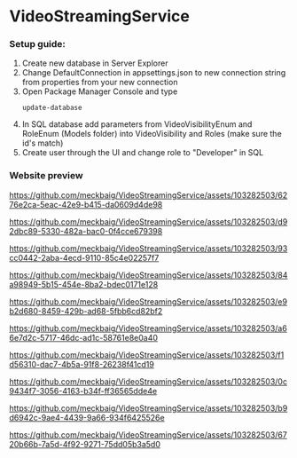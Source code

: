# VideoStreamingService

### Setup guide:
<ol>
  <li>Create new database in Server Explorer</li>
  <li>Change DefaultConnection in appsettings.json to new connection string from properties from your new connection</li>
  <li>Open Package Manager Console and type 
    
    update-database
  </li>
  <li>In SQL database add parameters from VideoVisibilityEnum and RoleEnum (Models folder) into VideoVisibility and Roles (make sure the id's match)</li>
  <li>Create user through the UI and change role to "Developer" in SQL</li>
</ol>

### Website preview

https://github.com/meckbaig/VideoStreamingService/assets/103282503/6276e2ca-5eac-42e9-b415-da0609d4de98

https://github.com/meckbaig/VideoStreamingService/assets/103282503/d92dbc89-5330-482a-bac0-0f4cce679398

https://github.com/meckbaig/VideoStreamingService/assets/103282503/93cc0442-2aba-4ecd-9110-85c4e02257f7

https://github.com/meckbaig/VideoStreamingService/assets/103282503/84a98949-5b15-454e-8ba2-bdec0171e128

https://github.com/meckbaig/VideoStreamingService/assets/103282503/e9b2d680-8459-429b-ad68-5fbb6cd82bf2

https://github.com/meckbaig/VideoStreamingService/assets/103282503/a66e7d2c-5717-46dc-ad1c-58761e8e0a40

https://github.com/meckbaig/VideoStreamingService/assets/103282503/f1d56310-dac7-4b5a-91f8-26238f41cd19

https://github.com/meckbaig/VideoStreamingService/assets/103282503/0c9434f7-3056-4163-b34f-ff36565dde4e

https://github.com/meckbaig/VideoStreamingService/assets/103282503/b9d6942c-9ae4-4439-9a66-934f6425526e

https://github.com/meckbaig/VideoStreamingService/assets/103282503/6720b66b-7a5d-4f92-9271-75dd05b3a5d0


